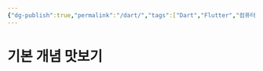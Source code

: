 ```yaml
---
{"dg-publish":true,"permalink":"/dart/","tags":["Dart","Flutter","컴퓨터언어","코딩"],"created":"2024-02-06T20:35:19.173+09:00","updated":"2024-02-06T21:03:34.987+09:00"}
---
```



# 기본 개념 맛보기